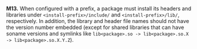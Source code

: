 **M13.** When configured with a prefix, a package must install its headers and libraries under
`<install-prefix>/include/` and `<install-prefix>/lib/`, respectively. In addition, the library and header file names
should not have the version number embedded (except for shared libraries that can have
soname versions and symlinks like `lib<package>.so -> lib<package>.so.X -> lib<package>.so.X.Y.Z`).
